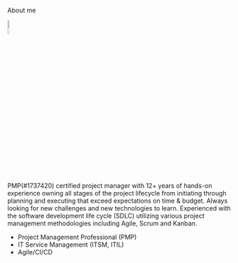 About me

<img src="https://user-images.githubusercontent.com/79688638/199176838-fc068870-7ef3-4e00-84e8-57bf2c23a783.png" width="9%" alt="">



PMP(#1737420) certified project manager with 12+ years of hands-on experience owning all stages of the project lifecycle from initiating through planning and executing that exceed expectations on time & budget. Always looking for new challenges and new technologies to learn. Experienced with the software development life cycle (SDLC) utilizing various project management methodologies including Agile, Scrum and Kanban.

- Project Management Professional (PMP)
- IT Service Management (ITSM, ITIL)
- Agile/CI/CD 
